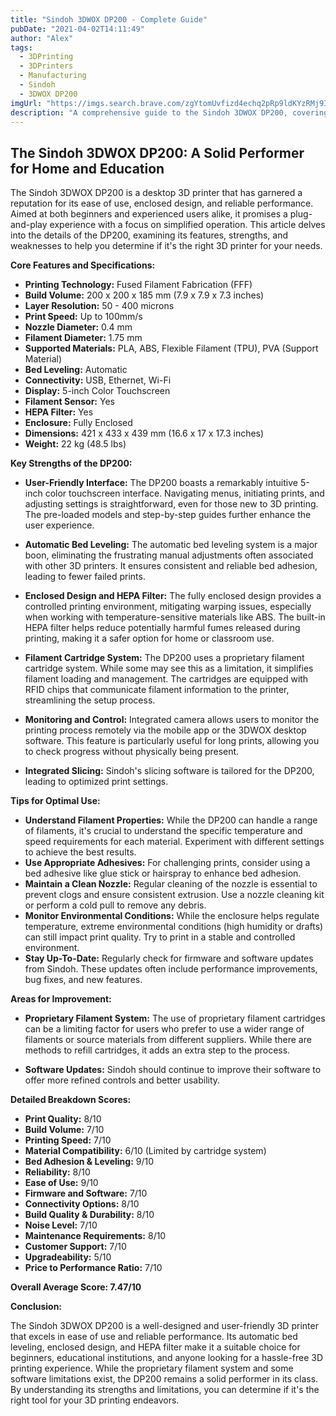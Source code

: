 ```yaml
---
title: "Sindoh 3DWOX DP200 - Complete Guide"
pubDate: "2021-04-02T14:11:49"
author: "Alex"
tags:
  - 3DPrinting
  - 3DPrinters
  - Manufacturing
  - Sindoh
  - 3DWOX DP200
imgUrl: "https://imgs.search.brave.com/zgYtomUvfizd4echq2pRp9ldKYzRMj9IEj_fYgm5Agw/rs:fit:860:0:0:0/g:ce/aHR0cHM6Ly93d3cu/YmFja21hcmtldC5h/dC9jZG4tY2dpL2lt/YWdlL2Zvcm1hdD1h/dXRvLHF1YWxpdHk9/NzUsd2lkdGg9NjQw/L2h0dHBzOi8vZDFl/aDl5dXg3dzhpcWwu/Y2xvdWRmcm9udC5u/ZXQvcHJvZHVjdF9p/bWFnZXMvNDAwNzI1/X2JkMDQ3OTI2LTQz/MTctNGU2OS1iNTlm/LTE2YWM0Yzc3ZDNl/OS5qcGc"
description: "A comprehensive guide to the Sindoh 3DWOX DP200, covering specifications, usage tips, and comparisons with similar products."
---
```


## The Sindoh 3DWOX DP200: A Solid Performer for Home and Education

The Sindoh 3DWOX DP200 is a desktop 3D printer that has garnered a reputation for its ease of use, enclosed design, and reliable performance. Aimed at both beginners and experienced users alike, it promises a plug-and-play experience with a focus on simplified operation. This article delves into the details of the DP200, examining its features, strengths, and weaknesses to help you determine if it's the right 3D printer for your needs.

**Core Features and Specifications:**

*   **Printing Technology:** Fused Filament Fabrication (FFF)
*   **Build Volume:** 200 x 200 x 185 mm (7.9 x 7.9 x 7.3 inches)
*   **Layer Resolution:** 50 - 400 microns
*   **Print Speed:** Up to 100mm/s
*   **Nozzle Diameter:** 0.4 mm
*   **Filament Diameter:** 1.75 mm
*   **Supported Materials:** PLA, ABS, Flexible Filament (TPU), PVA (Support Material)
*   **Bed Leveling:** Automatic
*   **Connectivity:** USB, Ethernet, Wi-Fi
*   **Display:** 5-inch Color Touchscreen
*   **Filament Sensor:** Yes
*   **HEPA Filter:** Yes
*   **Enclosure:** Fully Enclosed
*   **Dimensions:** 421 x 433 x 439 mm (16.6 x 17 x 17.3 inches)
*   **Weight:** 22 kg (48.5 lbs)

**Key Strengths of the DP200:**

*   **User-Friendly Interface:** The DP200 boasts a remarkably intuitive 5-inch color touchscreen interface. Navigating menus, initiating prints, and adjusting settings is straightforward, even for those new to 3D printing. The pre-loaded models and step-by-step guides further enhance the user experience.

*   **Automatic Bed Leveling:** The automatic bed leveling system is a major boon, eliminating the frustrating manual adjustments often associated with other 3D printers. It ensures consistent and reliable bed adhesion, leading to fewer failed prints.

*   **Enclosed Design and HEPA Filter:** The fully enclosed design provides a controlled printing environment, mitigating warping issues, especially when working with temperature-sensitive materials like ABS. The built-in HEPA filter helps reduce potentially harmful fumes released during printing, making it a safer option for home or classroom use.

*   **Filament Cartridge System:** The DP200 uses a proprietary filament cartridge system. While some may see this as a limitation, it simplifies filament loading and management. The cartridges are equipped with RFID chips that communicate filament information to the printer, streamlining the setup process.

*   **Monitoring and Control:** Integrated camera allows users to monitor the printing process remotely via the mobile app or the 3DWOX desktop software. This feature is particularly useful for long prints, allowing you to check progress without physically being present.

* **Integrated Slicing:** Sindoh's slicing software is tailored for the DP200, leading to optimized print settings.

**Tips for Optimal Use:**

*   **Understand Filament Properties:** While the DP200 can handle a range of filaments, it's crucial to understand the specific temperature and speed requirements for each material. Experiment with different settings to achieve the best results.
*   **Use Appropriate Adhesives:** For challenging prints, consider using a bed adhesive like glue stick or hairspray to enhance bed adhesion.
*   **Maintain a Clean Nozzle:** Regular cleaning of the nozzle is essential to prevent clogs and ensure consistent extrusion. Use a nozzle cleaning kit or perform a cold pull to remove any debris.
*   **Monitor Environmental Conditions:** While the enclosure helps regulate temperature, extreme environmental conditions (high humidity or drafts) can still impact print quality. Try to print in a stable and controlled environment.
*   **Stay Up-To-Date:** Regularly check for firmware and software updates from Sindoh. These updates often include performance improvements, bug fixes, and new features.

**Areas for Improvement:**

*   **Proprietary Filament System:** The use of proprietary filament cartridges can be a limiting factor for users who prefer to use a wider range of filaments or source materials from different suppliers. While there are methods to refill cartridges, it adds an extra step to the process.

*   **Software Updates:** Sindoh should continue to improve their software to offer more refined controls and better usability.

**Detailed Breakdown Scores:**

*   **Print Quality:** 8/10
*   **Build Volume:** 7/10
*   **Printing Speed:** 7/10
*   **Material Compatibility:** 6/10 (Limited by cartridge system)
*   **Bed Adhesion & Leveling:** 9/10
*   **Reliability:** 8/10
*   **Ease of Use:** 9/10
*   **Firmware and Software:** 7/10
*   **Connectivity Options:** 8/10
*   **Build Quality & Durability:** 8/10
*   **Noise Level:** 7/10
*   **Maintenance Requirements:** 8/10
*   **Customer Support:** 7/10
*   **Upgradeability:** 5/10
*   **Price to Performance Ratio:** 7/10

**Overall Average Score: 7.47/10**

**Conclusion:**

The Sindoh 3DWOX DP200 is a well-designed and user-friendly 3D printer that excels in ease of use and reliable performance. Its automatic bed leveling, enclosed design, and HEPA filter make it a suitable choice for beginners, educational institutions, and anyone looking for a hassle-free 3D printing experience. While the proprietary filament system and some software limitations exist, the DP200 remains a solid performer in its class. By understanding its strengths and limitations, you can determine if it's the right tool for your 3D printing endeavors.
